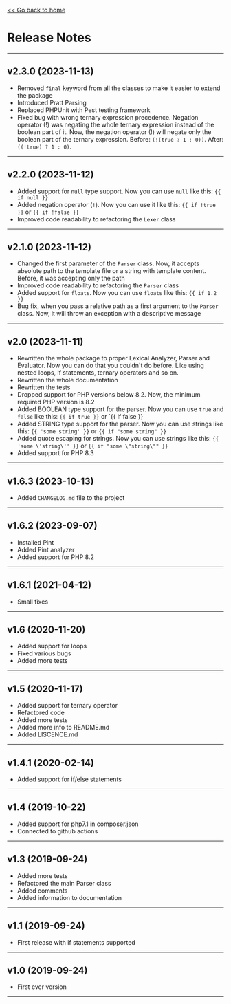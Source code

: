 [<< Go back to home](https://github.com/SerhiiCho/goodbye-html/blob/master/README.md)

# Release Notes

----

## v2.3.0 (2023-11-13)

- Removed `final` keyword from all the classes to make it easier to extend the package
- Introduced Pratt Parsing
- Replaced PHPUnit with Pest testing framework
- Fixed bug with wrong ternary expression precedence. Negation operator (!) was negating the whole ternary expression instead of the boolean part of it. Now, the negation operator (!) will negate only the boolean part of the ternary expression. Before: `(!(true ? 1 : 0))`. After: `((!true) ? 1 : 0)`.

----

## v2.2.0 (2023-11-12)

- Added support for `null` type support. Now you can use `null` like this: `{{ if null }}`
- Added negation operator (`!`). Now you can use it like this: `{{ if !true }}` or `{{ if !false }}`
- Improved code readability to refactoring the `Lexer` class

----

## v2.1.0 (2023-11-12)

- Changed the first parameter of the `Parser` class. Now, it accepts absolute path to the template file or a string with template content. Before, it was accepting only the path
- Improved code readability to refactoring the `Parser` class
- Added support for `floats`. Now you can use `floats` like this: `{{ if 1.2 }}`
- Bug fix, when you pass a relative path as a first argument to the `Parser` class. Now, it will throw an exception with a descriptive message

----

## v2.0 (2023-11-11)

- Rewritten the whole package to proper Lexical Analyzer, Parser and Evaluator. Now you can do that you couldn't do before. Like using nested loops, if statements, ternary operators and so on.
- Rewritten the whole documentation
- Rewritten the tests
- Dropped support for PHP versions below 8.2. Now, the minimum required PHP version is 8.2
- Added BOOLEAN type support for the parser. Now you can use `true` and `false` like this: `{{ if true }}` or `{{ if false }}
- Added STRING type support for the parser. Now you can use strings like this: `{{ 'some string' }}` or `{{ if "some string" }}`
- Added quote escaping for strings. Now you can use strings like this: `{{ 'some \'string\'' }}` or `{{ if "some \"string\"" }}`
- Added support for PHP 8.3

----

## v1.6.3 (2023-10-13)

- Added `CHANGELOG.md` file to the project

----

## v1.6.2 (2023-09-07)

- Installed Pint
- Added Pint analyzer
- Added support for PHP 8.2

----

## v1.6.1 (2021-04-12)

- Small fixes

----

## v1.6 (2020-11-20)

- Added support for loops
- Fixed various bugs
- Added more tests

----

## v1.5 (2020-11-17)

- Added support for ternary operator
- Refactored code
- Added more tests
- Added more info to README.md
- Added LISCENCE.md

----

## v1.4.1 (2020-02-14)

- Added support for if/else statements

----

## v1.4 (2019-10-22)

- Added support for php7.1 in composer.json
- Connected to github actions

----

## v1.3 (2019-09-24)

- Added more tests
- Refactored the main Parser class
- Added comments
- Added information to documentation

----

##  v1.1 (2019-09-24)

- First release with if statements supported

----

##  v1.0 (2019-09-24)

- First ever version

----